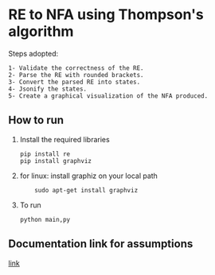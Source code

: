 # RE to NFA using Thompson's algorithm
Steps adopted:

    1- Validate the correctness of the RE.
    2- Parse the RE with rounded brackets.
    3- Convert the parsed RE into states.
    4- Jsonify the states.
    5- Create a graphical visualization of the NFA produced.

## How to run
1. Install the required libraries
    ```shell
    pip install re
    pip install graphviz
    ```
2. for linux: install graphiz on your local path
    ```
        sudo apt-get install graphviz
    ```
3. To run
    ```shell
    python main,py
    ```  


## Documentation link for assumptions
[link](https://docs.google.com/document/d/1EZeWb3oIqYZfdo28vllwxE7rJ9fTHSisLDYjm2j82LI/edit?usp=sharing)